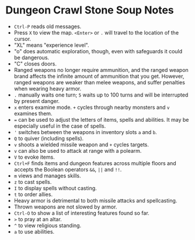 # Dungeon Crawl Stone Soup Notes

* `Ctrl-P` reads old messages.
* Press `X` to view the map. `<Enter>` or `.` will travel to the location of
the cursor.
* "XL" means "experience level".
* "o" does automatic exploration, though, even with safeguards it could be
dangerous.
* "C" closes doors.
* Ranged weapons no longer require ammunition, and the ranged weapon brand
affects the infinite amount of ammunition that you get. However, ranged
weapons are weaker than melee weapons, and suffer penalties when wearing heavy
armor.
* `.` manually waits one turn; `5` waits up to 100 turns and will be
interrupted by present danger.
* `x` enters examine mode. `+` cycles through nearby monsters and `v` examines
them.
* `=` can be used to adjust the letters of items, spells and abilities. It may
be especially useful in the case of spells.
* `'` switches between the weapons in inventory slots `a` and `b`.
* `Q` to quiver (including spells).
* `v` shoots a wielded missile weapon and `+` cycles targets.
* `v` can also be used to attack at range with a polearm.
* `V` to evoke items.
* `Ctrl+F` finds items and dungeon features across multiple floors and accepts
the Boolean operators `&&`, `||` and `!!`.
* `m` views and manages skills.
* `z` to cast spells.
* `I` to display spells without casting.
* `t` to order allies.
* Heavy armor is detrimental to both missile attacks and spellcasting.
* Thrown weapons are not slowed by armor.
* `Ctrl-O` to show a list of interesting features found so far.
* `>` to pray at an altar.
* `^` to view religious standing.
* `a` to use abilities.
